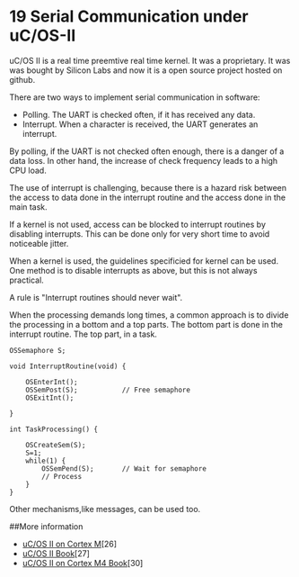 19  Serial Communication under uC/OS-II
=======================================

uC/OS II is a real time preemtive real time kernel. It was a proprietary.  It was was bought by Silicon Labs and now it is a open source project hosted on github.

There are two ways to implement serial communication in software:

* Polling. The UART is checked often, if it has received any data. 
* Interrupt. When a character is received, the UART generates an interrupt.

By polling, if the UART is not checked often enough, there is a danger of a data loss.  In other hand, the increase of check frequency leads to a high CPU load.

The use of interrupt is challenging, because there is a hazard risk between the access to data done in the interrupt routine and the access done in the main task.

If a kernel is not used, access can be blocked to interrupt routines by disabling interrupts. This can be done only for very short time to avoid noticeable jitter.

When a kernel is used, the guidelines specificied for kernel can be used. One method is to disable interrupts as above, but this is not always practical.

A rule is "Interrupt routines should never wait".

When the processing demands long times, a common approach is to divide the processing in a bottom and a top parts.
The bottom part is done in the interrupt routine. The top part, in a task.

    OSSemaphore S;

    void InterruptRoutine(void) {
    
        OSEnterInt();
        OSSemPost(S);           // Free semaphore
        OSExitInt();
    
    }
    
    int TaskProcessing() {

        OSCreateSem(S);
        S=1;
        while(1) {
            OSSemPend(S);       // Wait for semaphore
            // Process
        }
    }

Other mechanisms,like messages, can be used too.





##More information

* [uC/OS II on Cortex M](https://www.state-machine.com/qpc/ucos-ii.html)[26]
* [uC/OS II Book](https://www.weston-embedded.com/micrium-books/micrium-books-downloads/category/295-ucos-ii)[27]
* [uC/OS II on Cortex M4 Book](https://www.weston-embedded.com/micrium-books/micrium-books-downloads/category/295-ucos-ii)[30]
